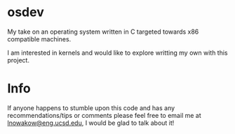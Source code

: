 # osdev
My take on an operating system written in C targeted towards x86 compatible machines. 

I am interested in kernels and would like to explore writting my own with this project. 

# Info
If anyone happens to stumble upon this code and has any recommendations/tips or comments please feel free to email me at lnowakow@eng.ucsd.edu, I would be glad to talk about it! 
